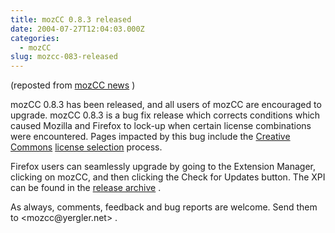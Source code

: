 ```yaml
---
title: mozCC 0.8.3 released
date: 2004-07-27T12:04:03.000Z
categories:
  - mozCC
slug: mozcc-083-released
---
```

(reposted from [mozCC news][1] )

mozCC 0.8.3 has been released, and all users of mozCC are encouraged to upgrade. mozCC 0.8.3 is a bug fix release which corrects conditions which caused Mozilla and Firefox to lock-up when certain license combinations were encountered. Pages impacted by this bug include the [Creative Commons][2]  [license selection][3]  process.

Firefox users can seamlessly upgrade by going to the Extension Manager, clicking on mozCC, and then clicking the Check for Updates button. The <span class="caps">XPI</span> can be found in the [release archive][4] .

As always, comments, feedback and bug reports are welcome. Send them to <mozcc&#64;yergler.net> .



 [1]: http://yergler.net/projects/mozcc/news
 [2]: http://creativecommons.org
 [3]: http://creativecommons.org/license
 [4]: http://yergler.net/projects/mozcc/releases
